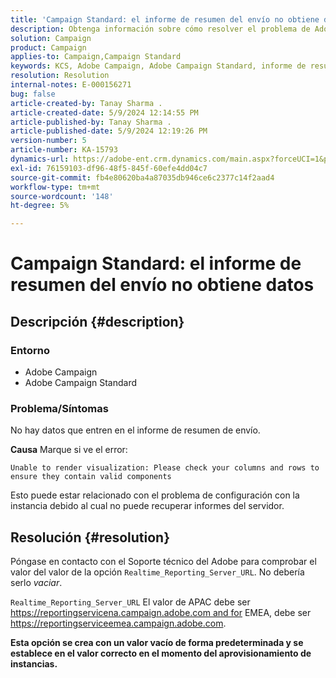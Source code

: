 ```yaml
---
title: 'Campaign Standard: el informe de resumen del envío no obtiene datos'
description: Obtenga información sobre cómo resolver el problema de Adobe Campaign Standard en el que no aparecen datos en el informe de resumen de entrega.
solution: Campaign
product: Campaign
applies-to: Campaign,Campaign Standard
keywords: KCS, Adobe Campaign, Adobe Campaign Standard, informe de resumen de envío, no obtiene datos, resolución de problemas, Realtime_Reporting_Server_URL
resolution: Resolution
internal-notes: E-000156271
bug: false
article-created-by: Tanay Sharma .
article-created-date: 5/9/2024 12:14:55 PM
article-published-by: Tanay Sharma .
article-published-date: 5/9/2024 12:19:26 PM
version-number: 5
article-number: KA-15793
dynamics-url: https://adobe-ent.crm.dynamics.com/main.aspx?forceUCI=1&pagetype=entityrecord&etn=knowledgearticle&id=a7e082ba-fd0d-ef11-9f89-000d3a345e57
exl-id: 76159103-df96-48f5-845f-60efe4dd04c7
source-git-commit: fb4e80620ba4a87035db946ce6c2377c14f2aad4
workflow-type: tm+mt
source-wordcount: '148'
ht-degree: 5%

---
```


# Campaign Standard: el informe de resumen del envío no obtiene datos

## Descripción {#description}


### Entorno

- Adobe Campaign
- Adobe Campaign Standard


### Problema/Síntomas

No hay datos que entren en el informe de resumen de envío.

<b>Causa</b>
Marque si ve el error:


```
Unable to render visualization: Please check your columns and rows to ensure they contain valid components
```


Esto puede estar relacionado con el problema de configuración con la instancia debido al cual no puede recuperar informes del servidor.


## Resolución {#resolution}


Póngase en contacto con el Soporte técnico del Adobe para comprobar el valor del valor de la opción `Realtime_Reporting_Server_URL`. No debería serlo *vaciar*.

`Realtime_Reporting_Server_URL` El valor de APAC debe ser https://reportingservicena.campaign.adobe.com and for EMEA, debe ser https://reportingserviceemea.campaign.adobe.com.

<b>Esta opción se crea con un valor vacío de forma predeterminada y se establece en el valor correcto en el momento del aprovisionamiento de instancias.</b>
